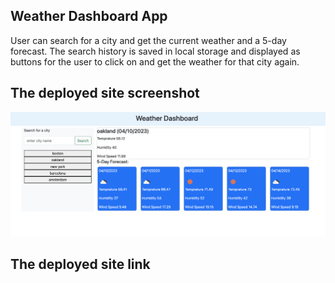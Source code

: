 ## Weather Dashboard App
User can search for a city and get the current weather and a 5-day forecast. The search history is saved in local storage and displayed as buttons for the user to click on and get the weather for that city again.

## The deployed site screenshot

![alt text](assests/weather_screenshot.png)

## The deployed site link